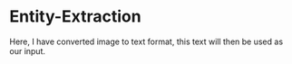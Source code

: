 # Entity-Extraction
Here, I have converted image to text format, this text will then be used as our input.
